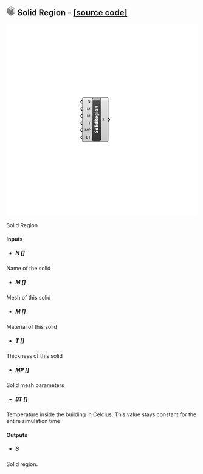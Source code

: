 ## ![](../../images/icons/Solid_Region.png) Solid Region - [[source code]](https://github.com/Eddy3D-Dev/Eddy3D/tree/dev/Solid%20Region.cs)

![](../../images/components/Solid_Region.png)

Solid Region

#### Inputs
* ##### N []
Name of the solid
* ##### M []
Mesh of this solid
* ##### M []
Material of this solid
* ##### T []
Thickness of this solid
* ##### MP []
Solid mesh parameters
* ##### BT []
Temperature inside the building in Celcius. This value stays constant for the entire simulation time

#### Outputs
* ##### S
Solid region.